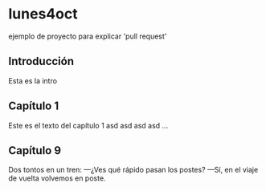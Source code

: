 # lunes4oct
ejemplo de proyecto para explicar 'pull request'

## Introducción

Esta es la intro

## Capítulo 1

Este es el texto del capítulo 1
asd
asd
asd
asd
...
## Capítulo 9
Dos tontos en un tren:
—¿Ves qué rápido pasan los postes?
—Sí, en el viaje de vuelta volvemos en poste.



